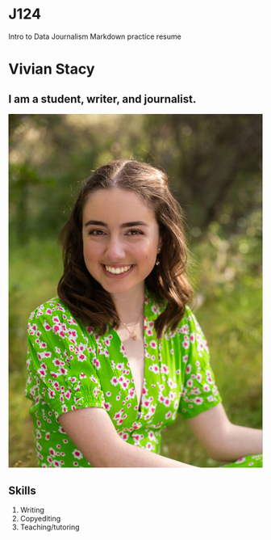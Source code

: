 # J124
Intro to Data Journalism Markdown practice resume
# Vivian Stacy
## I am a student, writer, and journalist.

![Vivian Headshot, headshot photo](headshot.jpeg)


## Skills
1. Writing
2. Copyediting
3. Teaching/tutoring


